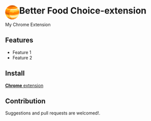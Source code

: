 # <img src="public/icons/icon_48.png" width="45" align="left"> Better Food Choice-extension

My Chrome Extension

## Features

- Feature 1
- Feature 2

## Install

[**Chrome** extension]() <!-- TODO: Add chrome extension link inside parenthesis -->

## Contribution

Suggestions and pull requests are welcomed!.

